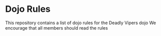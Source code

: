 Dojo Rules
==========

This repository contains a list of dojo rules for the Deadly Vipers dojo
We encourage that all members should read the rules

